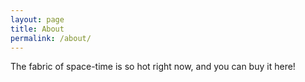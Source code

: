```yaml
---
layout: page
title: About
permalink: /about/
---
```


The fabric of space-time is so hot right now, and you can buy it here!
